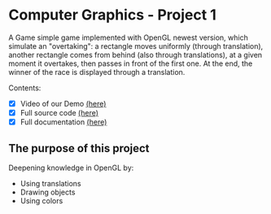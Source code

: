 # Computer Graphics - Project 1

A Game simple game implemented with OpenGL newest version, which simulate an "overtaking": a rectangle moves uniformly (through translation), another rectangle comes from behind (also through translations), at a given moment it overtakes, then passes in front of the first one. At the end, the winner of the race is displayed through a translation.

Contents:
- [x] Video of our Demo [(here)](https://youtu.be/B3KCT0iciRw)
- [x] Full source code [(here)](Lab1LinteRobert/proiectGrafica.cpp)
- [x] Full documentation [(here)](Documentation.pdf)

## The purpose of this project
Deepening knowledge in OpenGL by:
- Using translations
- Drawing objects
- Using colors
